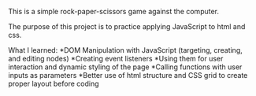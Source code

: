 This is a simple rock-paper-scissors game against the computer.

The purpose of this project is to practice applying JavaScript to html and css.


What I learned:
*DOM Manipulation with JavaScript (targeting, creating, and editing nodes)
*Creating event listeners 
 *Using them for user interaction and dynamic styling of the page
 *Calling functions with user inputs as parameters
*Better use of html structure and CSS grid to create proper layout before coding

